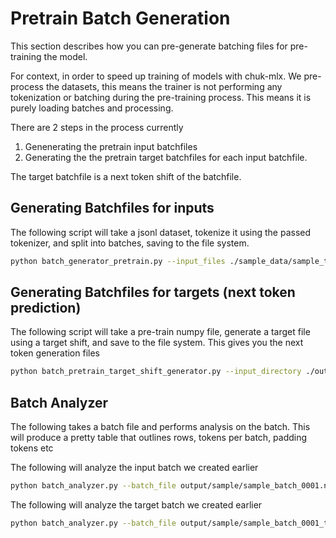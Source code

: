 # Pretrain Batch Generation
This section describes how you can pre-generate batching files for pre-training the model.

For context, in order to speed up training of models with chuk-mlx.  We pre-process the datasets, this means the trainer is not performing any tokenization or batching during the pre-training process.  This means it is purely loading batches and processing.

There are 2 steps in the process currently

1. Genenerating the pretrain input batchfiles
2. Generating the the pretrain target batchfiles for each input batchfile.

The target batchfile is a next token shift of the batchfile.

## Generating Batchfiles for inputs
The following script will take a jsonl dataset, tokenize it using the passed tokenizer, and split into batches, saving to the file system.

```bash
python batch_generator_pretrain.py --input_files ./sample_data/sample_training_data_small.jsonl --tokenizer mistralai/Mistral-7B-Instruct-v0.2 --output_directory ./output/sample --file_prefix sample --max_sequence_length 8096 --batch_size 1024
```

## Generating Batchfiles for targets (next token prediction)
The following script will take a pre-train numpy file, generate a target file using a target shift, and save to the file system.  This gives you the next token generation files

```bash
python batch_pretrain_target_shift_generator.py --input_directory ./output/sample --batch_prefix sample
```

## Batch Analyzer
The following takes a batch file and performs analysis on the batch.
This will produce a pretty table that outlines rows, tokens per batch, padding tokens etc

The following will analyze the input batch we created earlier

```bash
python batch_analyzer.py --batch_file output/sample/sample_batch_0001.npy --tokenizer mistralai/Mistral-7B-Instruct-v0.2
```

The following will analyze the target batch we created earlier

```bash
python batch_analyzer.py --batch_file output/sample/sample_batch_0001_target.npy --tokenizer mistralai/Mistral-7B-Instruct-v0.2
```
